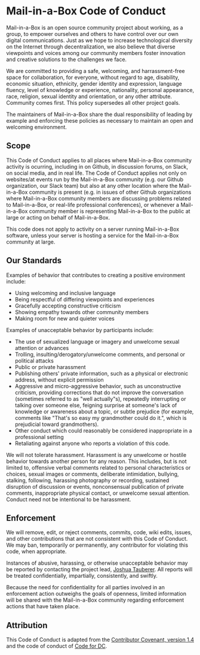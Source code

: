 # Mail-in-a-Box Code of Conduct

Mail-in-a-Box is an open source community project about working, as a group, to empower ourselves and others to have control over our own digital communications. Just as we hope to increase technological diversity on the Internet through decentralization, we also believe that diverse viewpoints and voices among our community members foster innovation and creative solutions to the challenges we face.

We are committed to providing a safe, welcoming, and harrassment-free space for collaboration, for everyone, without regard to age, disability, economic situation, ethnicity, gender identity and expression, language fluency, level of knowledge or experience, nationality, personal appearance, race, religion, sexual identity and orientation, or any other attribute. Community comes first. This policy supersedes all other project goals.

The maintainers of Mail-in-a-Box share the dual responsibility of leading by example and enforcing these policies as necessary to maintain an open and welcoming environment.

## Scope

This Code of Conduct applies to all places where Mail-in-a-Box community activity is ocurring, including in on Github, in discussion forums, on Slack, on social media, and in real life. The Code of Conduct applies not only on websites/at events run by the Mail-in-a-Box community (e.g. our Github organization, our Slack team) but also at any other location where the Mail-in-a-Box community is present (e.g. in issues of other Github organizations where Mail-in-a-Box community members are discussing problems related to Mail-in-a-Box, or real-life professional conferences), or whenever a Mail-in-a-Box community member is representing Mail-in-a-Box to the public at large or acting on behalf of Mail-in-a-Box.

This code does not apply to activity on a server running Mail-in-a-Box software, unless your server is hosting a service for the Mail-in-a-Box community at large.

## Our Standards

Examples of behavior that contributes to creating a positive environment include:

* Using welcoming and inclusive language
* Being respectful of differing viewpoints and experiences
* Gracefully accepting constructive criticism
* Showing empathy towards other community members
* Making room for new and quieter voices

Examples of unacceptable behavior by participants include:

* The use of sexualized language or imagery and unwelcome sexual attention or advances
* Trolling, insulting/derogatory/unwelcome comments, and personal or political attacks
* Public or private harassment
* Publishing others' private information, such as a physical or electronic address, without explicit permission
* Aggressive and micro-aggressive behavior, such as unconstructive criticism, providing corrections that do not improve the conversation (sometimes referred to as "well actually"s), repeatedly interrupting or talking over someone else, feigning surprise at someone's lack of knowledge or awareness about a topic, or subtle prejudice (for example, comments like "That's so easy my grandmother could do it.", which is prejudicial toward grandmothers).
* Other conduct which could reasonably be considered inappropriate in a professional setting
* Retaliating against anyone who reports a violation of this code.

We will not tolerate harassment. Harassment is any unwelcome or hostile behavior towards another person for any reason. This includes, but is not limited to, offensive verbal comments related to personal characteristics or choices, sexual images or comments, deliberate intimidation, bullying, stalking, following, harassing photography or recording, sustained disruption of discussion or events, nonconsensual publication of private comments, inappropriate physical contact, or unwelcome sexual attention. Conduct need not be intentional to be harassment.

## Enforcement

We will remove, edit, or reject comments, commits, code, wiki edits, issues, and other contributions that are not consistent with this Code of Conduct. We may ban, temporarily or permanently, any contributor for violating this code, when appropriate.

Instances of abusive, harassing, or otherwise unacceptable behavior may be reported by contacting the project lead, [Joshua Tauberer](https://razor.occams.info/). All reports will be treated confidentially, impartially, consistently, and swiftly.

Because the need for confidentiality for all parties involved in an enforcement action outweighs the goals of openness, limited information will be shared with the Mail-in-a-Box community regarding enforcement actions that have taken place.

## Attribution

This Code of Conduct is adapted from the [Contributor Covenant, version 1.4](http://contributor-covenant.org/version/1/4) and the code of conduct of [Code for DC](http://codefordc.org/resources/codeofconduct.html).

